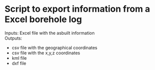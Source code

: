 # Script to export information from a Excel borehole log
Inputs: Excel file with the asbuilt information  
Outputs:
   - csv file with the geographical coordinates
   - csv file with the x,y,z coordinates
   - kml file
   - dxf file
